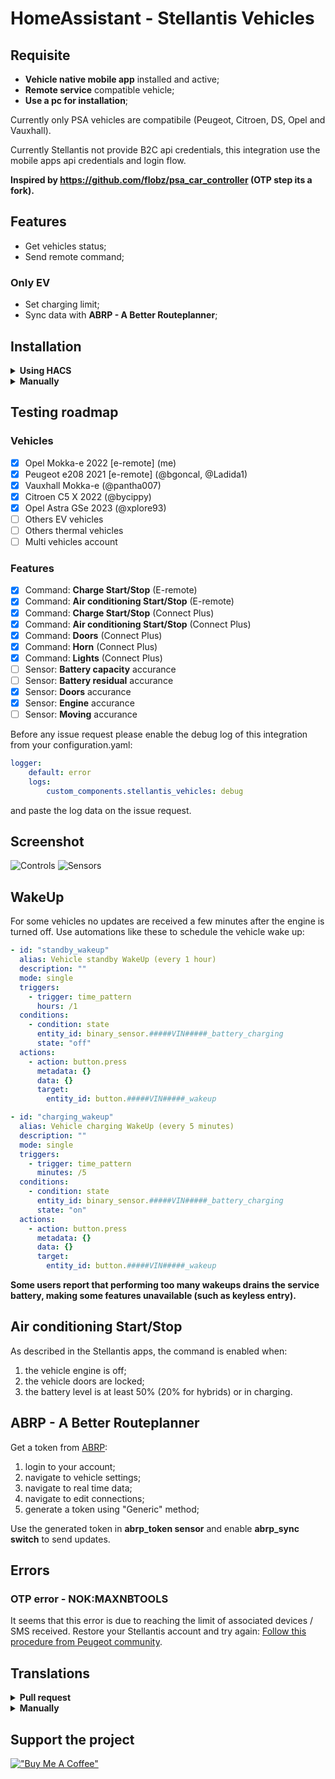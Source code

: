 # HomeAssistant - Stellantis Vehicles
## Requisite
- **Vehicle native mobile app** installed and active;
- **Remote service** compatible vehicle;
- **Use a pc for installation**;

Currently only PSA vehicles are compatibile (Peugeot, Citroen, DS, Opel and Vauxhall).

Currently Stellantis not provide B2C api credentials, this integration use the mobile apps api credentials and login flow.

**Inspired by https://github.com/flobz/psa_car_controller (OTP step its a fork).**

## Features
- Get vehicles status;
- Send remote command;
### Only EV
- Set charging limit;
- Sync data with **ABRP - A Better Routeplanner**;

## Installation
<details><summary><b>Using HACS</b></summary>

1. Go to [HACS](https://hacs.xyz/) section;
2. From the 3 dots menu (top right) click on **Add custom repository**;
3. Add as **Integration** this url https://github.com/andreadegiovine/homeassistant-stellantis-vehicles;
4. Search and install **Stellantis Vehicles** from the HACS integration list;
5. Add this integration from the **Home Assistant** integrations.

</details>
<details><summary><b>Manually</b></summary>

1. Download this repository;
2. Copy the directory **custom_components/stellantis_vehicles** on your Home Assistant **config/custom_components/stellantis_vehicles**;
3. Restart HomeAssistant;
4. Add this integration from the **Home Assistant** integrations.

</details>

## Testing roadmap
### Vehicles
- [x] Opel Mokka-e 2022 [e-remote] (me)
- [x] Peugeot e208 2021 [e-remote] (@bgoncal, @Ladida1)
- [x] Vauxhall Mokka-e (@pantha007)
- [x] Citroen C5 X 2022 (@bycippy)
- [x] Opel Astra GSe 2023 (@xplore93)
- [ ] Others EV vehicles
- [ ] Others thermal vehicles
- [ ] Multi vehicles account
### Features
- [x] Command: **Charge Start/Stop** (E-remote)
- [x] Command: **Air conditioning Start/Stop** (E-remote)
- [x] Command: **Charge Start/Stop** (Connect Plus)
- [x] Command: **Air conditioning Start/Stop** (Connect Plus)
- [x] Command: **Doors** (Connect Plus)
- [x] Command: **Horn** (Connect Plus)
- [x] Command: **Lights** (Connect Plus)
- [ ] Sensor: **Battery capacity** accurance
- [ ] Sensor: **Battery residual** accurance
- [x] Sensor: **Doors** accurance
- [x] Sensor: **Engine** accurance
- [ ] Sensor: **Moving** accurance

Before any issue request please enable the debug log of this integration from your configuration.yaml:

```yaml
logger:
    default: error
    logs:
        custom_components.stellantis_vehicles: debug
```

and paste the log data on the issue request.

## Screenshot
![Controls](./images/controls.png)
![Sensors](./images/sensors.png)

## WakeUp
For some vehicles no updates are received a few minutes after the engine is turned off. Use automations like these to schedule the vehicle wake up:

```yaml
- id: "standby_wakeup"
  alias: Vehicle standby WakeUp (every 1 hour)
  description: ""
  mode: single
  triggers:
    - trigger: time_pattern
      hours: /1
  conditions:
    - condition: state
      entity_id: binary_sensor.#####VIN#####_battery_charging
      state: "off"
  actions:
    - action: button.press
      metadata: {}
      data: {}
      target:
        entity_id: button.#####VIN#####_wakeup
```

```yaml
- id: "charging_wakeup"
  alias: Vehicle charging WakeUp (every 5 minutes)
  description: ""
  mode: single
  triggers:
    - trigger: time_pattern
      minutes: /5
  conditions:
    - condition: state
      entity_id: binary_sensor.#####VIN#####_battery_charging
      state: "on"
  actions:
    - action: button.press
      metadata: {}
      data: {}
      target:
        entity_id: button.#####VIN#####_wakeup
```

**Some users report that performing too many wakeups drains the service battery, making some features unavailable (such as keyless entry).**

## Air conditioning Start/Stop
As described in the Stellantis apps, the command is enabled when:
1. the vehicle engine is off;
2. the vehicle doors are locked;
3. the battery level is at least 50% (20% for hybrids) or in charging.

## ABRP - A Better Routeplanner
Get a token from [ABRP](https://abetterrouteplanner.com/):
1. login to your account;
2. navigate to vehicle settings;
3. navigate to real time data;
4. navigate to edit connections;
5. generate a token using "Generic" method;

Use the generated token in **abrp_token sensor** and enable **abrp_sync switch** to send updates.

## Errors
### OTP error - NOK:MAXNBTOOLS
It seems that this error is due to reaching the limit of associated devices / SMS received. Restore your Stellantis account and try again:
[Follow this procedure from Peugeot community](https://peugeot.my-customerportal.com/peugeot/s/article/AP-I-have-problems-with-the-pin-safety-code-or-I-want-to-change-it-What-can-I-do?language=en_GB).

## Translations
<details><summary><b>Pull request</b></summary>

Fork this repo and create/update your language file under `custom_components/stellantis_vehicles/translations/` starting from `en.json`.
</details>
<details><summary><b>Manually</b></summary>

Copy the content of file `custom_components/stellantis_vehicles/translations/en.json` to a new file, edit all labels ("key": **"Label"**) and open a issue request including the new/updated json language file.
</details>

## Support the project
[!["Buy Me A Coffee"](https://www.buymeacoffee.com/assets/img/custom_images/orange_img.png)](https://www.buymeacoffee.com/andreatito)
